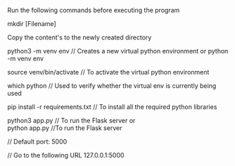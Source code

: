 Run the following commands before executing the program 

mkdir [Filename]

Copy the content's to the newly created directory

python3 -m venv env // Creates a new virtual python environment 
                or 
python -m venv env 

source venv/bin/activate // To activate the virtual python environment 

which python // Used to verify whether the virtual env is currently being used 

pip install -r requirements.txt // To install all the required python libraries 

python3 app.py // To run the Flask server 
                or  
python app.py //To run the Flask server 


// Default port: 5000 

// Go to the following URL 127.0.0.1:5000 

